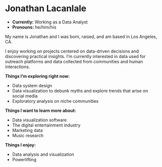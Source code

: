 # Jonathan Lacanlale
<!--
**lacanlale/lacanlale** is a ✨ _special_ ✨ repository because its `README.md` (this file) appears on your GitHub profile.

Here are some ideas to get you started:

- 🔭 I’m currently working on ...
- 🌱 I’m currently learning ...
- 👯 I’m looking to collaborate on ...
- 🤔 I’m looking for help with ...
- 💬 Ask me about ...
- 📫 How to reach me: ...
- 😄 Pronouns: ...
- ⚡ Fun fact: ...
-->
- **Currently:** Working as a Data Analyst
- **Pronouns:** he/him/his

My name is Jonathan and I was born, raised, and am based in Los Angeles, CA.

I enjoy working on projects centered on data-driven decisions and discovering practical insights. I’m currently interested in data used for outreach platforms and data collected from communities and human interactions.

**Things I’m exploring right now:**

- Data system design
- Data visualization to debunk myths and explore trends that arise on social media
- Exploratory analysis on niche communities

**Things I want to learn more about:**

- Data visualization software
- The digital entertainment industry
- Marketing data
- Music research

**Things I enjoy:**

- Data analysis and visualization
- Powerlifting
